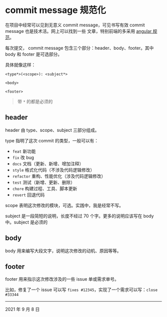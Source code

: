# commit message 规范化

在项目中经常可以见到无意义 commit message，可见书写有效 commit message 也是技术活。网上可以找到一些
文章，特别前端的多采用 [angular 规范][1]。

每次提交， commit message 包含三个部分：header、body、footer。其中 body 和 footer 是可选部分。

具体就像这样：

```
<type*>(<scope>): <subject*>

<body>

<footer>
```

> 带 `*` 的都是必须的

## header

header 由 type、scope、subject 三部分组成。

type 指明了这次 commit 的类型，一般可以有：

- `feat` 新功能
- `fix` 改 bug
- `docs` 文档（更新、新增、增加注释）
- `style` 格式化代码（不涉及代码逻辑修改）
- `refactor` 重构、性能优化（涉及代码逻辑修改）
- `test` 测试（新增、更新、删除）
- `chore` 构建过程、工具、脚本更新
- `revert` 回退代码

scope 表明这次修改的模块，可选。实践中，我是经常不写。

subject 是一段简短的说明，长度不经过 70 个字。更多的说明应该写在 body 中。subject 是必须的

## body

body 用来编写大段文字，说明这次修改的动机、原因等等。

## footer

footer 用来指示这次修改涉及的一些 issue 单或需求单号。

比如，修复了一个 issue 可以写 `fixes #12345`，实现了一个需求可以写：`close #33344`

[1]: https://docs.google.com/document/d/1QrDFcIiPjSLDn3EL15IJygNPiHORgU1_OOAqWjiDU5Y/edit#heading=h.greljkmo14y0

----
2021 年 9 月 8 日